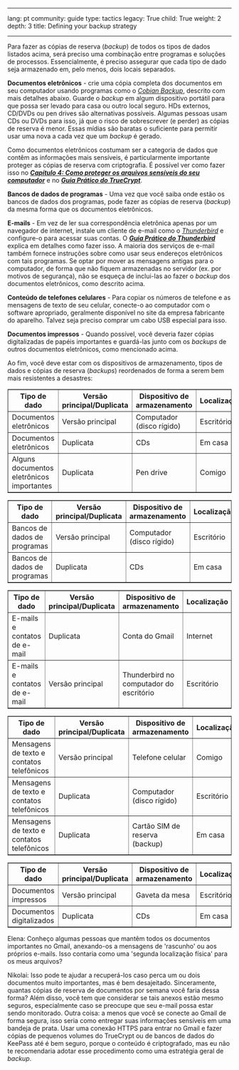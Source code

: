 

---

lang: pt
community: guide
type: tactics
legacy: True
child: True
weight: 2
depth: 3
title: Defining your backup strategy

---

Para fazer as cópias de reserva (*backup*) de todos os tipos de dados listados acima, será preciso uma combinação entre programas e soluções de processos. Essencialmente, é preciso assegurar que cada tipo de dado seja armazenado em, pelo menos, dois locais separados.

**Documentos eletrônicos** - crie uma cópia completa dos documentos em seu computador usando programas como o [*Cobian Backup*](/pt/glossary#Cobian_Backup), descrito com mais detalhes abaixo. Guarde o *backup* em algum dispositivo portátil para que possa ser levado para casa ou outro local seguro. HDs externos, CD/DVDs ou pen drives são alternativas possíveis. Algumas pessoas usam CDs ou DVDs para isso, já que o risco de sobrescrever (e perder) as cópias de reserva é menor. Essas mídias são baratas o suficiente para permitir usar uma nova a cada vez que um *backup* é gerado.

Como documentos eletrônicos costumam ser a categoria de dados que contêm as informações mais sensíveis, é particularmente importante proteger as cópias de reserva com criptografia. É possível ver como fazer isso no [***Capítulo 4: Como proteger os arquivos sensíveis do seu computador***](/pt/chapter-4) e no [***Guia Prático do TrueCrypt***](/pt/truecrypt_main).

**Bancos de dados de programas** - Uma vez que você saiba onde estão os bancos de dados dos programas, pode fazer as cópias de reserva (*backup*) da mesma forma que os documentos eletrônicos.

**E-mails** - Em vez de ler sua correspondência eletrônica apenas por um navegador de internet, instale um cliente de e-mail como o [*Thunderbird*](/pt/glossary#Thunderbird) e configure-o para acessar suas contas. O [***Guia Prático do Thunderbird***](/pt/thunderbird_main) explica em detalhes como fazer isso. A maioria dos serviços de e-mail também fornece instruções sobre como usar seus endereços eletrônicos com tais programas. Se optar por mover as mensagens antigas para o computador, de forma que não fiquem armazenadas no servidor (ex. por motivos de segurança), não se esqueça de inclui-las ao fazer o *backup* dos documentos eletrônicos, como descrito acima.

**Conteúdo de telefones celulares** - Para copiar os números de telefone e as mensagens de texto de seu celular, conecte-o ao computador com o software apropriado, geralmente disponível no site da empresa fabricante do aparelho. Talvez seja preciso comprar um cabo USB especial para isso.

**Documentos impressos** - Quando possível, você deveria fazer cópias digitalizadas de papéis importantes e guardá-las junto com os *backups* de outros documentos eletrônicos, como mencionado acima.

Ao fim, você deve estar com os dispositivos de armazenamento, tipos de dados e cópias de reserva (*backups*) reordenados de forma a serem bem mais resistentes a desastres:

<table width="100%" border="1">
<tbody>
<tr>
<th>Tipo de dado</th>
<th>Versão principal/Duplicata</th>
<th>Dispositivo de armazenamento</th>
<th>Localização</th>
</td>
</tr>
<tr>
<td>Documentos eletrônicos</td>
<td>Versão principal</td>
<td>Computador (disco rígido)</td>
<td>Escritório</td>
</tr>
<tr>
<td>Documentos eletrônicos</td>
<td>Duplicata</td>
<td>CDs</td>
<td>Em casa</td>
</tr>
<tr>
<td>Alguns documentos eletrônicos importantes</td>
<td>Duplicata</td>
<td>Pen drive</td>
<td>Comigo</td>
</tr>
</tbody>
</table>




<table width="100%" border="1">
<tbody>
<tr>
<th>Tipo de dado</th>
<th>Versão principal/Duplicata</th>
<th>Dispositivo de armazenamento</th>
<th>Localização</th>
</td>
</tr>
<tr>
<td>Bancos de dados de programas</td>
<td>Versão principal</td>
<td>Computador (disco rígido)</td>
<td>Escritório</td>
</tr>
<tr>
<td>Bancos de dados de programas</td>
<td>Duplicata</td>
<td>CDs</td>
<td>Em casa</td>
</tr>
</tbody>
</table>




<table width="100%" border="1">
<tbody>
<tr>
<th>Tipo de dado</th>
<th>Versão principal/Duplicata</th>
<th>Dispositivo de armazenamento</th>
<th>Localização</th>
</td>
</tr>
<tr>
<td>E-mails e contatos de e-mail</td>
<td>Duplicata</td>
<td>Conta do Gmail</td>
<td>Internet</td>
</tr>
<tr>
<td>E-mails e contatos de e-mail</td>
<td>Versão principal</td>
<td>Thunderbird no computador do escritório</td>
<td>Escritório</td>
</tr>
</tbody>
</table>




<table width="100%" border="1">
<tbody>
<tr>
<th>Tipo de dado</th>
<th>Versão principal/Duplicata</th>
<th>Dispositivo de armazenamento</th>
<th>Localização</th>
</td>
</tr>
<tr>
<td>Mensagens de texto e contatos telefônicos</td>
<td>Versão principal</td>
<td>Telefone celular</td>
<td>Comigo</td>
</tr>
<tr>
<td>Mensagens de texto e contatos telefônicos</td>
<td>Duplicata</td>
<td>Computador (disco rígido)</td>
<td>Escritório</td>
</tr>
<tr>
<td>Mensagens de texto e contatos telefônicos</td>
<td>Duplicata</td>
<td>Cartão SIM de reserva (backup)</td>
<td>Em casa</td>
</tr>
</tbody>
</table>




<table width="100%" border="1">
<tbody>
<tr>
<th>Tipo de dado</th>
<th>Versão principal/Duplicata</th>
<th>Dispositivo de armazenamento</th>
<th>Localização</th>
</td>
</tr>
<tr>
<td>Documentos impressos</td>
<td>Versão principal</td>
<td>Gaveta da mesa</td>
<td>Escritório</td>
</tr>
<tr>
<td>Documentos digitalizados</td>
<td>Duplicata</td>
<td>CDs</td>
<td>Em casa</td>
</tr>
</tbody>
</table>




<div class="background" markdown="1">
Elena: Conheço algumas pessoas que mantêm todos os documentos importantes no Gmail, anexando-os a mensagens de 'rascunho' ou aos próprios e-mails. Isso contaria como uma 'segunda localização física' para os meus arquivos?

Nikolai: Isso pode te ajudar a recuperá-los caso perca um ou dois documentos muito importantes, mas é bem desajeitado. Sinceramente, quantas cópias de reserva de documentos por semana você faria dessa forma? Além disso, você tem que considerar se tais anexos estão mesmo seguros, especialmente caso se preocupe que seu e-mail possa estar sendo monitorado. Outra coisa: a menos que você se conecte ao Gmail de forma segura, isso seria como entregar suas informações sensíveis em uma bandeja de prata. Usar uma conexão HTTPS para entrar no Gmail e fazer cópias de pequenos volumes do TrueCrypt ou de bancos de dados do KeePass até é bem seguro, porque o conteúdo é criptografado, mas eu não te recomendaria adotar esse procedimento como uma estratégia geral de *backup*.
</div>

